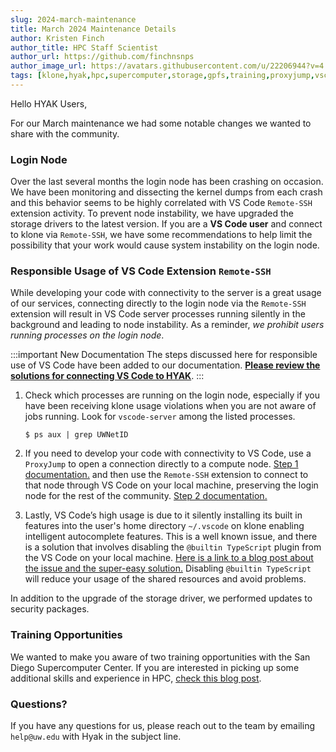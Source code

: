 ```yaml
---
slug: 2024-march-maintenance
title: March 2024 Maintenance Details
author: Kristen Finch
author_title: HPC Staff Scientist
author_url: https://github.com/finchnsnps
author_image_url: https://avatars.githubusercontent.com/u/22206944?v=4
tags: [klone,hyak,hpc,supercomputer,storage,gpfs,training,proxyjump,vscode-server,remote-ssh]
---
```


Hello HYAK Users,

For our March maintenance we had some notable changes we wanted to share with the community.

### Login Node 

Over the last several months the login node has been crashing on occasion. We have been monitoring and dissecting the kernel dumps from each crash and this behavior seems to be highly correlated with VS Code `Remote-SSH` extension activity. To prevent node instability, we have upgraded the storage drivers to the latest version. If you are a **VS Code user** and connect to klone via `Remote-SSH`, we have some recommendations to help limit the possibility that your work would cause system instability on the login node. 

### Responsible Usage of VS Code Extension `Remote-SSH` 

While developing your code with connectivity to the server is a great usage of our services, connecting directly to the login node via the `Remote-SSH` extension will result in VS Code server processes running silently in the background and leading to node instability. As a reminder, *we prohibit users running processes on the login node*. 

:::important New Documentation
The steps discussed here for responsible use of VS Code have been added to our documentation. [**Please review the solutions for connecting VS Code to HYAK**](/docs/tools/vscode).
:::

1. Check which processes are running on the login node, especially if you have been receiving klone usage violations when you are not aware of jobs running. Look for `vscode-server` among the listed processes. 

    ```shell terminal=true
    $ ps aux | grep UWNetID
    ``` 

2. If you need to develop your code with connectivity to VS Code, use a `ProxyJump` to open a connection directly to a compute node. [Step 1 documentation.](/docs/hyak101/python/ssh) and then use the `Remote-SSH` extension to connect to that node through VS Code on your local machine, preserving the login node for the rest of the community. [Step 2 documentation.](/docs/hyak101/python/jobs#using-vscode-on-a-compute-node)

3. Lastly, VS Code’s high usage is due to it silently installing its built in features into the user's home directory `~/.vscode` on klone enabling intelligent autocomplete features. This is a well known issue, and there is a solution that involves disabling the `@builtin TypeScript` plugin from the VS Code on your local machine. [Here is a link to a blog post about the issue and the super-easy solution.](https://medium.com/good-robot/use-visual-studio-code-remote-ssh-sftp-without-crashing-your-server-a1dc2ef0936d) Disabling `@builtin TypeScript` will reduce your usage of the shared resources and avoid problems. 

In addition to the upgrade of the storage driver, we performed updates to security packages. 

### Training Opportunities

We wanted to make you aware of two training opportunities with the San Diego Supercomputer Center. If you are interested in picking up some additional skills and experience in HPC, [check this blog post](/blog/2024-sdsc-training).

### Questions?

If you have any questions for us, please reach out to the team by emailing `help@uw.edu` with Hyak in the subject line. 
